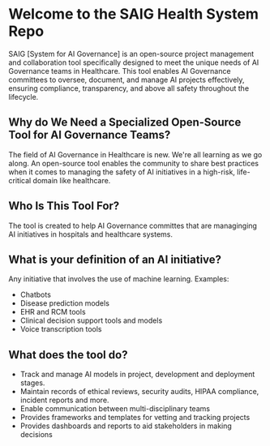 # Welcome to the SAIG Health System Repo

SAIG [System for AI Governance] is an open-source project management and collaboration tool specifically designed to meet the unique needs of AI Governance teams in Healthcare. This tool enables AI Governance committees to oversee, document, and manage AI projects effectively, ensuring compliance, transparency, and above all safety throughout the lifecycle.

## Why do We Need a Specialized Open-Source Tool for AI Governance Teams?
The field of AI Governance in Healthcare is new. We're all learning as we go along. An open-source tool enables the community to share best practices when it comes to managing the safety of AI initiatives in a high-risk, life-critical domain like healthcare. 

## Who Is This Tool For?
The tool is created to help AI Governance committes that are managinging AI initiatives in hospitals and healthcare systems.
   
## What is your definition of an AI initiative?
Any initiative that involves the use of machine learning. Examples:
- Chatbots
- Disease prediction models
- EHR and RCM tools
- Clinical decision support tools and models
- Voice transcription tools

## What does the tool do?

- Track and manage AI models in project, development and deployment stages.
- Maintain records of ethical reviews, security audits, HIPAA compliance, incident reports and more.
- Enable communication between multi-disciplinary teams
- Provides frameworks and templates for vetting and tracking projects
- Provides dashboards and reports to aid stakeholders in making decisions



